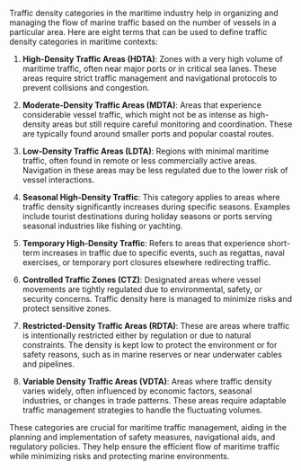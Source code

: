 
Traffic density categories in the maritime industry help in organizing and managing the flow of marine traffic based on the number of vessels in a particular area. Here are eight terms that can be used to define traffic density categories in maritime contexts:

1. **High-Density Traffic Areas (HDTA)**: Zones with a very high volume of maritime traffic, often near major ports or in critical sea lanes. These areas require strict traffic management and navigational protocols to prevent collisions and congestion.

2. **Moderate-Density Traffic Areas (MDTA)**: Areas that experience considerable vessel traffic, which might not be as intense as high-density areas but still require careful monitoring and coordination. These are typically found around smaller ports and popular coastal routes.

3. **Low-Density Traffic Areas (LDTA)**: Regions with minimal maritime traffic, often found in remote or less commercially active areas. Navigation in these areas may be less regulated due to the lower risk of vessel interactions.

4. **Seasonal High-Density Traffic**: This category applies to areas where traffic density significantly increases during specific seasons. Examples include tourist destinations during holiday seasons or ports serving seasonal industries like fishing or yachting.

5. **Temporary High-Density Traffic**: Refers to areas that experience short-term increases in traffic due to specific events, such as regattas, naval exercises, or temporary port closures elsewhere redirecting traffic.

6. **Controlled Traffic Zones (CTZ)**: Designated areas where vessel movements are tightly regulated due to environmental, safety, or security concerns. Traffic density here is managed to minimize risks and protect sensitive zones.

7. **Restricted-Density Traffic Areas (RDTA)**: These are areas where traffic is intentionally restricted either by regulation or due to natural constraints. The density is kept low to protect the environment or for safety reasons, such as in marine reserves or near underwater cables and pipelines.

8. **Variable Density Traffic Areas (VDTA)**: Areas where traffic density varies widely, often influenced by economic factors, seasonal industries, or changes in trade patterns. These areas require adaptable traffic management strategies to handle the fluctuating volumes.

These categories are crucial for maritime traffic management, aiding in the planning and implementation of safety measures, navigational aids, and regulatory policies. They help ensure the efficient flow of maritime traffic while minimizing risks and protecting marine environments.
